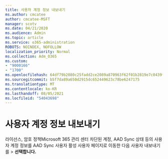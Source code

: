 ```yaml
---
title: 사용자 계정 정보 내보내기
ms.author: cmcatee
author: cmcatee-MSFT
manager: scotv
ms.date: 04/21/2020
ms.audience: Admin
ms.topic: article
ms.service: o365-administration
ROBOTS: NOINDEX, NOFOLLOW
localization_priority: Normal
ms.collection: Adm_O365
ms.custom:
- "9000166"
- "1700"
ms.openlocfilehash: 64df79b2080c25fadd2ce2089a870963f62f01b2819e7c0439fe6d378fa7d048
ms.sourcegitcommit: b5f7da89a650d2915dc652449623c78be6247175
ms.translationtype: MT
ms.contentlocale: ko-KR
ms.lasthandoff: 08/05/2021
ms.locfileid: "54043698"
---
```

# <a name="export-user-account-information"></a>사용자 계정 정보 내보내기

라이선스, 암호 정책Microsoft 365 관리 센터 차단된 계정, AAD Sync 상태 등의 사용자 계정 정보를 AAD Sync 사용자 활성 사용자 페이지로 이동한 다음 사용자 내보내기 를  >  [](https://go.microsoft.com/fwlink/p/?linkid=834822) **선택합니다.**